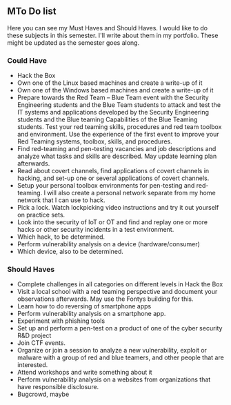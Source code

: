 <h2>MTo Do list</h2>
Here you can see my Must Haves and Should Haves. I would like to do these subjects in this semester. I'll write about them in my portfolio. These might be updated as the semester goes along.
<br>
<h3>Could Have</h3>
<ul>
  <li>Hack the Box </li>
 <li>	Own one of the Linux based machines and create a write-up of it</li>
 <li>	Own one of the Windows based machines and create a write-up of it</li>
 <li>	Prepare towards the Red Team – Blue Team event with the Security Engineering students and the Blue Team students to attack and test the IT systems and applications developed by the Security Engineering students and the Blue teaming Capabilities of the Blue Teaming students. Test your red teaming skills,  procedures and red team toolbox and environment. Use the experience of the first event to improve your  Red Teaming systems, toolbox, skills, and procedures.</li>
 <li>Find red-teaming and pen-testing vacancies and job descriptions and analyze what tasks and skills are described. May update learning plan afterwards.</li>
 <li>	Read about covert channels, find applications of covert channels in hacking, and set-up one or several applications of covert channels.</li>
 <li>	Setup your personal toolbox environments for pen-testing and red-teaming. I will also create a personal network separate from my home network that I can use to hack. </li>
 <li>Pick a lock. Watch lockpicking video instructions and try it out yourself on practice sets.</li>
 <li>	Look into the security of IoT or OT and find and replay one or more hacks or other security incidents in a test environment. </li>
 <li>	Which hack, to be determined. </li>
 <li>	Perform vulnerability analysis on a device (hardware/consumer)</li>
 <li>	Which device, also to be determined.</li>
  </ul>

<h3>Should Haves</h3>
<ul>
 <li>	Complete challenges in all categories on different levels in Hack the Box</li>
 <li>	Visit a local school with a red teaming perspective and document your observations afterwards. May use the Fontys building for this.</li>
 <li>	Learn how to do reversing of smartphone apps</li>
 <li>	Perform vulnerability analysis on a smartphone app.</li>
 <li>	Experiment with phishing tools</li>
 <li>	Set up and perform a pen-test on a product of one of the cyber security R&D project</li>
 <li>	Join CTF events.</li>
 <li>	Organize or join a session to analyze a new vulnerability, exploit or malware with a group of red and blue teamers, and other people that are interested.</li>
 <li>	Attend workshops and write something about it</li>
 <li>	Perform vulnerability analysis on a websites from organizations that have responsible disclosure. </li>
 <li>	Bugcrowd, maybe</li>
</ul>
